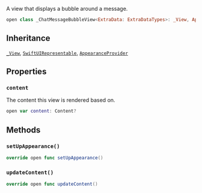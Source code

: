 
A view that displays a bubble around a message.

``` swift
open class _ChatMessageBubbleView<ExtraData: ExtraDataTypes>: _View, AppearanceProvider, SwiftUIRepresentable 
```

## Inheritance

[`_View`](../../CommonViews/_View), [`SwiftUIRepresentable`](../../CommonViews/SwiftUIRepresentable), [`AppearanceProvider`](../../Utils/AppearanceProvider)

## Properties

### `content`

The content this view is rendered based on.

``` swift
open var content: Content? 
```

## Methods

### `setUpAppearance()`

``` swift
override open func setUpAppearance() 
```

### `updateContent()`

``` swift
override open func updateContent() 
```
